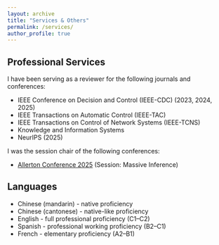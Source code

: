 ```yaml
---
layout: archive
title: "Services & Others"
permalink: /services/
author_profile: true
---
```

## Professional Services
I have been serving as a reviewer for the following journals and conferences:
* IEEE Conference on Decision and Control (IEEE-CDC) (2023, 2024, 2025)
* IEEE Transactions on Automatic Control (IEEE-TAC)
* IEEE Transactions on Control of Network Systems (IEEE-TCNS)
* Knowledge and Information Systems
* NeurIPS (2025)

I was the session chair of the following conferences:
* [Allerton Conference 2025](https://allerton.csl.illinois.edu/) (Session: Massive Inference)

## Languages 
* Chinese (mandarin) - native proficiency
* Chinese (cantonese) - native-like proficiency
* English - full professional proficiency (C1–C2)
* Spanish - professional working proficiency (B2–C1)
* French - elementary proficiency (A2–B1)
